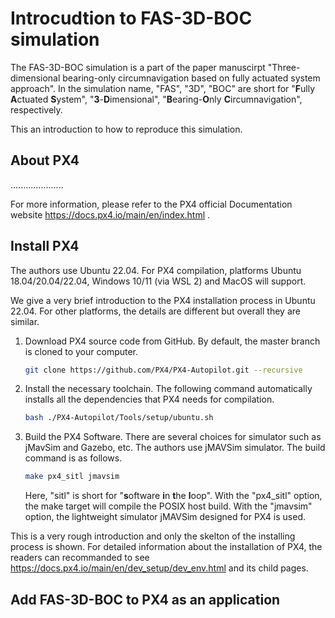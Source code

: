 # Introcudtion to FAS-3D-BOC simulation

The FAS-3D-BOC simulation is a part of the paper manuscirpt "Three-dimensional bearing-only circumnavigation based on fully actuated system approach". In the simulation name, "FAS", "3D", "BOC" are short for "**F**ully **A**ctuated **S**ystem", "**3**-**D**imensional", "**B**earing-**O**nly **C**ircumnavigation", respectively.

This an introduction to how to reproduce this simulation.

## About PX4

.....................

For more information, please refer to the PX4 official Documentation website https://docs.px4.io/main/en/index.html .

## Install PX4

The authors use Ubuntu 22.04. For PX4 compilation, platforms Ubuntu 18.04/20.04/22.04, Windows 10/11 (via WSL 2) and MacOS will support.

We give a very brief introduction to the PX4 installation process in Ubuntu 22.04. For other platforms, the details are different but overall they are similar.

1. Download PX4 source code from GitHub. By default, the master branch is cloned to your computer.

	```bash
	git clone https://github.com/PX4/PX4-Autopilot.git --recursive
	```

2. Install the necessary toolchain. The following command automatically installs all the dependencies that PX4 needs for compilation.

	```bash
	bash ./PX4-Autopilot/Tools/setup/ubuntu.sh
	```

3. Build the PX4 Software. There are several choices for simulator such as jMavSim and Gazebo, etc. The authors use jMAVSim simulator. The build command is as follows.

	```bash
	make px4_sitl jmavsim
	```

	Here, "sitl" is short for "**s**oftware **i**n **t**he **l**oop". With the "px4_sitl" option, the make target will compile the POSIX host build. With the "jmavsim" option, the lightweight simulator jMAVSim designed for PX4 is used.

This is a very rough introduction and only the skelton of the installing process is shown. For detailed information about the installation of PX4, the readers can recommanded to see https://docs.px4.io/main/en/dev_setup/dev_env.html and its child pages.

## Add FAS-3D-BOC to PX4 as an application

